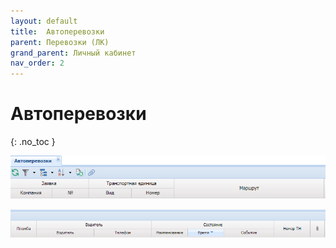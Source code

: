 ```yaml
---
layout: default
title:	Автоперевозки
parent: Перевозки (ЛК)
grand_parent: Личный кабинет
nav_order: 2
---
```


# 	Автоперевозки
{: .no_toc }

![](/assets/images/truck.png)

![](/assets/images/truck1.png)
